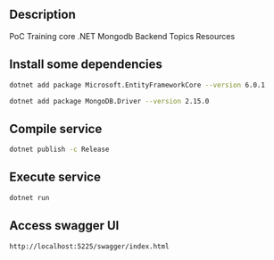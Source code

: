 ## Description
PoC Training core .NET Mongodb Backend Topics Resources

## Install some dependencies

```sh
dotnet add package Microsoft.EntityFrameworkCore --version 6.0.1
```

```sh
dotnet add package MongoDB.Driver --version 2.15.0
```

## Compile service
```sh
dotnet publish -c Release
```

## Execute service
```sh
dotnet run
```

## Access swagger UI
```sh
http://localhost:5225/swagger/index.html
```